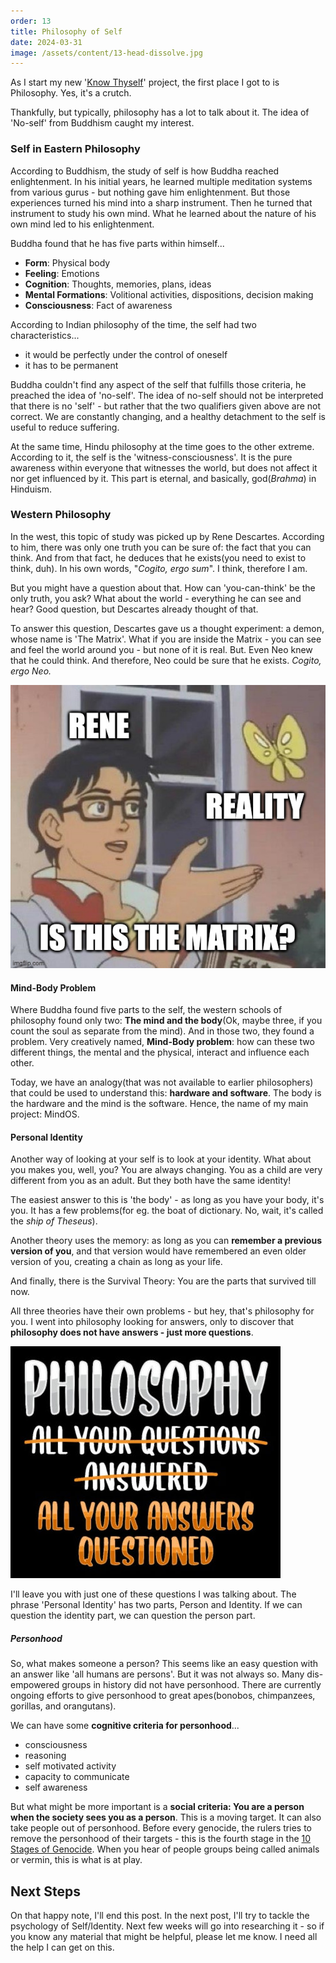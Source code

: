 ```yaml
---
order: 13
title: Philosophy of Self
date: 2024-03-31
image: /assets/content/13-head-dissolve.jpg
---
```


As I start my new '[Know Thyself](https://mindos.in/posts/12-know-thyself/)' project, the first place I got to is Philosophy. Yes, it's a crutch.

Thankfully, but typically, philosophy has a lot to talk about it. The idea of 'No-self' from Buddhism caught my interest.

### Self in Eastern Philosophy 

According to Buddhism, the study of self is how Buddha reached enlightenment. In his initial years, he learned multiple meditation systems from various gurus - but nothing gave him enlightenment. But those experiences turned his mind into a sharp instrument. Then he turned that instrument to study his own mind. What he learned about the nature of his own mind led to his enlightenment.

Buddha found that he has five parts within himself...

- **Form**: Physical body
- **Feeling**: Emotions
- **Cognition**: Thoughts, memories, plans, ideas
- **Mental Formations**: Volitional activities, dispositions, decision making
- **Consciousness**: Fact of awareness

According to Indian philosophy of the time, the self had two characteristics...

- it would be perfectly under the control of oneself
- it has to be permanent

Buddha couldn't find any aspect of the self that fulfills those criteria, he preached the idea of 'no-self'. The idea of no-self should not be interpreted that there is no 'self' - but rather that the two qualifiers given above are not correct. We are constantly changing, and a healthy detachment to the self is useful to reduce suffering.

At the same time, Hindu philosophy at the time goes to the other extreme. According to it, the self is the 'witness-consciousness'. It is the pure awareness within everyone that witnesses the world, but does not affect it nor get influenced by it. This part is eternal, and basically, god(*Brahma*) in Hinduism.

### Western Philosophy

In the west, this topic of study was picked up by Rene Descartes. According to him, there was only one truth you can be sure of: the fact that you can think. And from that fact, he deduces that he exists(you need to exist to think, duh). In his own words, "*Cogito, ergo sum*". I think, therefore I am.

But you might have a question about that. How can 'you-can-think' be the only truth, you ask? What about the world - everything he can see and hear? Good question, but Descartes already thought of that. 

To answer this question, Descartes gave us a thought experiment: a demon, whose name is 'The Matrix'. What if you are inside the Matrix - you can see and feel the world around you - but none of it is real. But. Even Neo knew that he could think. And therefore, Neo could be sure that he exists. *Cogito, ergo Neo.* 

![Matrix Meme](./13-matrix-meme.jpg)

#### Mind-Body Problem

Where Buddha found five parts to the self, the western schools of philosophy found only two: **The mind and the body**(Ok, maybe three, if you count the soul as separate from the mind). And in those two, they found a problem. Very creatively named, **Mind-Body problem**: how can these two different things, the mental and the physical, interact and influence each other.

Today, we have an analogy(that was not available to earlier philosophers) that could be used to understand this: **hardware and software**. The body is the hardware and the mind is the software. Hence, the name of my main project: MindOS.

#### Personal Identity

Another way of looking at your self is to look at your identity. What about you makes you, well, you? You are always changing. You as a child are very different from you as an adult. But they both have the same identity!

The easiest answer to this is 'the body' - as long as you have your body, it's you. It has a few problems(for eg. the boat of dictionary. No, wait, it's called the *ship of Theseus*).

Another theory uses the memory: as long as you can **remember a previous version of you**, and that version would have remembered an even older version of you, creating a chain as long as your life.

And finally, there is the Survival Theory: You are the parts that survived till now.

All three theories have their own problems - but hey, that's philosophy for you. I went into philosophy looking for answers, only to discover that **philosophy does not have answers - just more questions**. 

![Philosophy: Not answering your questions, but questioning your answers](./13-philosophy-meme.jpg)

I'll leave you with just one of these questions I was talking about. The phrase 'Personal Identity' has two parts, Person and Identity. If we can question the identity part, we can question the person part.

##### Personhood

So, what makes someone a person? This seems like an easy question with an answer like 'all humans are persons'. But it was not always so. Many dis-empowered groups in history did not have personhood. There are currently ongoing efforts to give personhood to great apes(bonobos, chimpanzees, gorillas, and orangutans).

We can have some **cognitive criteria for personhood**...

- consciousness
- reasoning
- self motivated activity
- capacity to communicate
- self awareness

But what might be more important is a **social criteria: You are a person when the society sees you as a person**. This is a moving target. It can also take people out of personhood. Before every genocide, the rulers tries to remove the personhood of their targets - this is the fourth stage in the [10 Stages of Genocide](https://www.hmd.org.uk/learn-about-the-holocaust-and-genocides/what-is-genocide/the-ten-stages-of-genocide/). When you hear of people groups being called animals or vermin, this is what is at play.

## Next Steps

On that happy note, I'll end this post. In the next post, I'll try to tackle the psychology of Self/Identity. Next few weeks will go into researching it - so if you know any material that might be helpful, please let me know. I need all the help I can get on this.